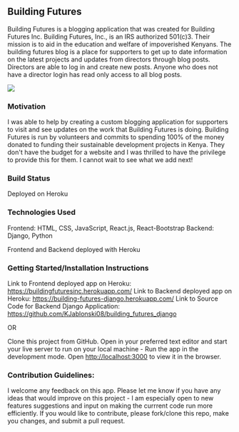 ## Building Futures

Building Futures is a blogging application that was created for Building Futures Inc. Building Futures, Inc., is an IRS authorized 501(c)3. Their mission is to aid in the education and welfare of impoverished Kenyans. The building futures blog is a place for supporters to get up to date information on the latest projects and updates from directors through blog posts. Directors are able to log in and create new posts. Anyone who does not have a director login has read only access to all blog posts.

![](bf_homepage.gif)

### Motivation

I was able to help by creating a custom blogging application for supporters to visit and see updates on the work that Building Futures is doing. Building Futures is run by volunteers and commits to spending 100% of the money donated to funding their sustainable development projects in Kenya. They don't have the budget for a website and I was thrilled to have the privilege to provide this for them.
I cannot wait to see what we add next!

### Build Status

Deployed on Heroku

### Technologies Used

Frontend: HTML, CSS, JavaScript, React.js, React-Bootstrap
Backend: Django, Python

Frontend and Backend deployed with Heroku

### Getting Started/Installation Instructions

Link to Frontend deployed app on Heroku: https://buildingfuturesinc.herokuapp.com/
Link to Backend deployed app on Heroku: https://building-futures-django.herokuapp.com/
Link to Source Code for Backend Django Application: https://github.com/KJablonski08/building_futures_django

OR

Clone this project from GitHub.
Open in your preferred text editor and start your live server to run on your local machine -
Run the app in the development mode.
Open [http://localhost:3000](http://localhost:3000) to view it in the browser.

### Contribution Guidelines:

I welcome any feedback on this app. Please let me know if you have any ideas that would improve on this project - I am especially open to new features suggestions and input on making the currrent code run more efficiently. If you would like to contribute, please fork/clone this repo, make you changes, and submit a pull request.
